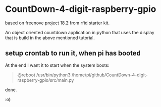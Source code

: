 # CountDown-4-digit-raspberry-gpio
based on freenove project 18.2 from rfid starter kit.

An object oriented countdown application in python that uses the display that is build in the above mentioned tutorial.

## setup crontab to run it, when pi has booted

At the end I want it to start when the system boots:

> @reboot /usr/bin/python3 /home/pi/github/CountDown-4-digit-raspberry-gpio/src/main.py

done.

:o)